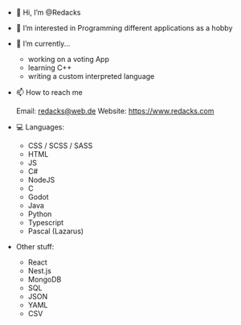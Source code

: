 - 👋 Hi, I’m @Redacks
- 👀 I’m interested in 
    Programming different applications as a hobby

- 🌱 I’m currently...
    - working on a voting App
    - learning C++
    - writing a custom interpreted language
    
- 📫 How to reach me

    Email: redacks@web.de
    Website: https://www.redacks.com

- 💻 Languages:
  - CSS / SCSS / SASS
  - HTML
  - JS
  - C#
  - NodeJS
  - C
  - Godot
  - Java
  - Python
  - Typescript
  - Pascal (Lazarus)

- Other stuff:
    - React
    - Nest.js
    - MongoDB
    - SQL
    - JSON
    - YAML
    - CSV
 
